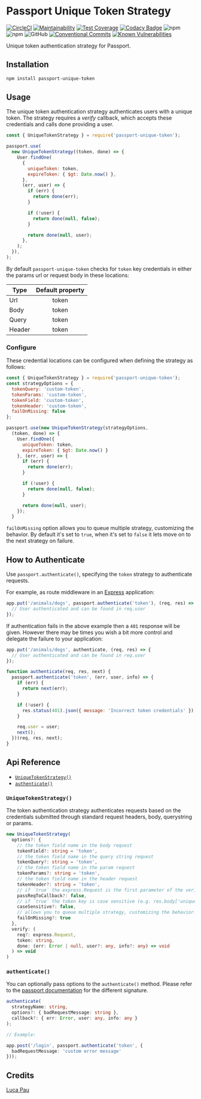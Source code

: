 # Passport Unique Token Strategy

[![CircleCI](https://circleci.com/gh/lughino/passport-unique-token.svg?style=svg)](https://circleci.com/gh/lughino/passport-unique-token)
[![Maintainability](https://api.codeclimate.com/v1/badges/6cbbdc635903006b578e/maintainability)](https://codeclimate.com/github/lughino/passport-unique-token/maintainability)
[![Test Coverage](https://api.codeclimate.com/v1/badges/6cbbdc635903006b578e/test_coverage)](https://codeclimate.com/github/lughino/passport-unique-token/test_coverage)
[![Codacy Badge](https://api.codacy.com/project/badge/Grade/a2ec6c1319b6497494303ee024e45cb5)](https://www.codacy.com/app/lughino/passport-unique-token?utm_source=github.com&utm_medium=referral&utm_content=lughino/passport-unique-token&utm_campaign=Badge_Grade)
![npm](https://img.shields.io/npm/dm/passport-unique-token)
![npm](https://img.shields.io/npm/v/passport-unique-token)
![GitHub](https://img.shields.io/github/license/lughino/passport-unique-token)
[![Conventional Commits](https://img.shields.io/badge/Conventional%20Commits-1.0.0-yellow.svg)](https://conventionalcommits.org)
[![Known Vulnerabilities](https://snyk.io//test/github/lughino/passport-unique-token/badge.svg?targetFile=package.json)](https://snyk.io//test/github/lughino/passport-unique-token?targetFile=package.json)

Unique token authentication strategy for Passport.

## Installation

```sh
npm install passport-unique-token
```

## Usage

The unique token authentication strategy authenticates users with a unique token.
The strategy requires a _verify_ callback,
which accepts these credentials and calls done providing a user.

```javascript
const { UniqueTokenStrategy } = require('passport-unique-token');

passport.use(
  new UniqueTokenStrategy((token, done) => {
    User.findOne(
      {
        uniqueToken: token,
        expireToken: { $gt: Date.now() },
      },
      (err, user) => {
        if (err) {
          return done(err);
        }

        if (!user) {
          return done(null, false);
        }

        return done(null, user);
      },
    );
  }),
);
```

By default `passport-unique-token` checks for `token` key credentials
in either the params url or request body in these locations:

| Type   | Default property |
| ------ | :--------------: |
| Url    |      token       |
| Body   |      token       |
| Query  |      token       |
| Header |      token       |

### Configure

These credential locations can be configured when defining the strategy as follows:

```javascript
const { UniqueTokenStrategy } = require('passport-unique-token');
const strategyOptions = {
  tokenQuery: 'custom-token',
  tokenParams: 'custom-token',
  tokenField: 'custom-token',
  tokenHeader: 'custom-token',
  failOnMissing: false
};

passport.use(new UniqueTokenStrategy(strategyOptions,
  (token, done) => {
    User.findOne({
      uniqueToken: token,
      expireToken: { $gt: Date.now() }
    }, (err, user) => {
      if (err) {
        return done(err);
      }

      if (!user) {
        return done(null, false);
      }

      return done(null, user);
    });
  }
```

`failOnMissing` option allows you to queue multiple strategy, customizing the behavior.
By default it's set to `true`, when it's set to `false`
it lets move on to the next strategy on failure.

## How to Authenticate

Use `passport.authenticate()`, specifying the `token` strategy to authenticate requests.

For example, as route middleware in an [Express](http://expressjs.com/) application:

```javascript
app.put('/animals/dogs', passport.authenticate('token'), (req, res) => {
  // User authenticated and can be found in req.user
});
```

If authentication fails in the above example then a `401` response will be given.
However there may be times you wish a bit more control and delegate
the failure to your application:

```javascript
app.put('/animals/dogs', authenticate, (req, res) => {
  // User authenticated and can be found in req.user
});

function authenticate(req, res, next) {
  passport.authenticate('token', (err, user, info) => {
    if (err) {
      return next(err);
    }

    if (!user) {
      res.status(401).json({ message: 'Incorrect token credentials' });
    }

    req.user = user;
    next();
  })(req, res, next);
}
```

## Api Reference

- [`UniqueTokenStrategy()`](#UniqueTokenStrategy)
- [`authenticate()`](#authenticate)

### `UniqueTokenStrategy()`

The token authentication strategy authenticates requests based on the credentials
submitted through standard request headers, body, querystring or params.

```typescript
new UniqueTokenStrategy(
  options?: {
    // the token field name in the body request
    tokenField?: string = 'token',
    // the token field name in the query string request
    tokenQuery?: string = 'token',
    // the token field name in the param request
    tokenParams?: string = 'token',
    // the token field name in the header request
    tokenHeader?: string = 'token',
    // if `true` the express.Request is the first parameter of the verify callback
    passReqToCallback?: false,
    // if `true` the token key is case sensitive (e.g. res.body['uniqueToken'])
    caseSensitive?: false,
    // allows you to queue multiple strategy, customizing the behavior.
    failOnMissing?: true
  },
  verify: (
    req?: express.Request,
    token: string,
    done: (err: Error | null, user?: any, info?: any) => void
  ) => void
)
```

### `authenticate()`

You can optionally pass options to the `authenticate()` method.
Please refer to the [passport documentation](http://www.passportjs.org/docs/authenticate/)
for the different signature.

```typescript
authenticate(
  strategyName: string,
  options?: { badRequestMessage: string },
  callback?: { err: Error, user: any, info: any }
);

// Example:

app.post('/login', passport.authenticate('token', {
  badRequestMessage: 'custom error message'
}));
```

## Credits

[Luca Pau](http://github.com/lughino)
